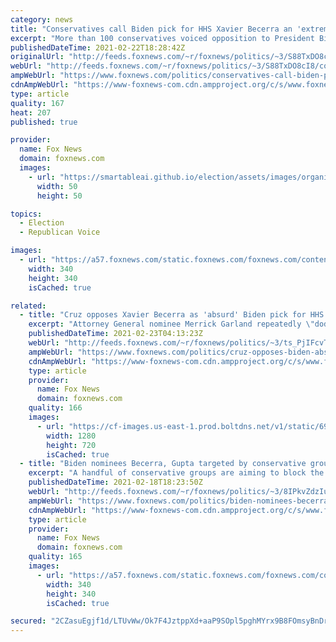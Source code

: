 ```yaml
---
category: news
title: "Conservatives call Biden pick for HHS Xavier Becerra an 'extremist,' oppose nomination"
excerpt: "More than 100 conservatives voiced opposition to President Biden’s nominee for secretary of the Department of Health and Human Services Xavier Becerra, calling him an “extremist” who would carry a liberal agenda if confirmed."
publishedDateTime: 2021-02-22T18:28:42Z
originalUrl: "http://feeds.foxnews.com/~r/foxnews/politics/~3/S88TxDO8cI8/conservatives-call-biden-pick-for-hhs-xavier-becerra-an-extremist-oppose-nomination"
webUrl: "http://feeds.foxnews.com/~r/foxnews/politics/~3/S88TxDO8cI8/conservatives-call-biden-pick-for-hhs-xavier-becerra-an-extremist-oppose-nomination"
ampWebUrl: "https://www.foxnews.com/politics/conservatives-call-biden-pick-for-hhs-xavier-becerra-an-extremist-oppose-nomination.amp"
cdnAmpWebUrl: "https://www-foxnews-com.cdn.ampproject.org/c/s/www.foxnews.com/politics/conservatives-call-biden-pick-for-hhs-xavier-becerra-an-extremist-oppose-nomination.amp"
type: article
quality: 167
heat: 207
published: true

provider:
  name: Fox News
  domain: foxnews.com
  images:
    - url: "https://smartableai.github.io/election/assets/images/organizations/foxnews.com-50x50.jpg"
      width: 50
      height: 50

topics:
  - Election
  - Republican Voice

images:
  - url: "https://a57.foxnews.com/static.foxnews.com/foxnews.com/content/uploads/2020/10/340/340/brooke-singman-headshot.jpg?ve=1&tl=1"
    width: 340
    height: 340
    isCached: true

related:
  - title: "Cruz opposes Xavier Becerra as 'absurd' Biden pick for HHS secretary: 'He's not a doctor'"
    excerpt: "Attorney General nominee Merrick Garland repeatedly \"dodged\" questions from Republican senators during his confirmation hearing before the Senate Judiciary Committee, Sen. Ted Cruz, R-Texas, told \"Hannity\" Monday."
    publishedDateTime: 2021-02-23T04:13:23Z
    webUrl: "http://feeds.foxnews.com/~r/foxnews/politics/~3/ts_PjIFcvTM/cruz-opposes-biden-absurd-pick-for-hhs-xavier-becerra-hes-not-a-doctor"
    ampWebUrl: "https://www.foxnews.com/politics/cruz-opposes-biden-absurd-pick-for-hhs-xavier-becerra-hes-not-a-doctor.amp"
    cdnAmpWebUrl: "https://www-foxnews-com.cdn.ampproject.org/c/s/www.foxnews.com/politics/cruz-opposes-biden-absurd-pick-for-hhs-xavier-becerra-hes-not-a-doctor.amp"
    type: article
    provider:
      name: Fox News
      domain: foxnews.com
    quality: 166
    images:
      - url: "https://cf-images.us-east-1.prod.boltdns.net/v1/static/694940094001/8bd54b59-efda-450f-ac9c-2f7f53926495/1d8ab2cb-01ff-40f7-9614-c89cbd108e6c/1280x720/match/image.jpg"
        width: 1280
        height: 720
        isCached: true
  - title: "Biden nominees Becerra, Gupta targeted by conservative groups with high-dollar ad campaign"
    excerpt: "A handful of conservative groups are aiming to block the confirmation of two of President Biden's most controversial nominees, using an ad campaign targeting lawmakers, their staff and their constituents. "
    publishedDateTime: 2021-02-18T18:23:50Z
    webUrl: "http://feeds.foxnews.com/~r/foxnews/politics/~3/8IPkvZdzIuc/biden-nominees-becerra-and-gupta-targeted-by-conservative-groups-with-high-dollar-ad-campaign"
    ampWebUrl: "https://www.foxnews.com/politics/biden-nominees-becerra-and-gupta-targeted-by-conservative-groups-with-high-dollar-ad-campaign.amp"
    cdnAmpWebUrl: "https://www-foxnews-com.cdn.ampproject.org/c/s/www.foxnews.com/politics/biden-nominees-becerra-and-gupta-targeted-by-conservative-groups-with-high-dollar-ad-campaign.amp"
    type: article
    provider:
      name: Fox News
      domain: foxnews.com
    quality: 165
    images:
      - url: "https://a57.foxnews.com/static.foxnews.com/foxnews.com/content/uploads/2020/01/340/340/Screen-Shot-2020-01-15-at-11.36.03-AM.png?ve=1&tl=1"
        width: 340
        height: 340
        isCached: true

secured: "2CZasuEgjf1d/LTUvWw/Ok7F4JztppXd+aaP9SOpl5pghMYrx9B8FOmsyBnDrNwHiTafXjhW88OLXTt6V0RyyMKukXfVvRpv9sYJjS6/szB5YbnPjvS1U17hSb5yxrobiSk7EKv95ju+QfmeP2U/Ntwzcaidq0nh1hayXE481IGg/DBS4AcwoxDj2hlYXcYSrz+Wo59FTDqDw+fWlF1W760nAtfWBuejiclc38Pda6eu8r0cjr/yTHJwyRICCBGWYa99csGI3p2d1AupPhCIeMDYmk3DiQKF0/UrHBMdHoKX+/8qqttXwre0QY/n1VtOlP6MTJfMg8UsvcC6zY5GTeU9pPSF5lNWSIxvv2KZdf0=;/lRQI6MsEt5UeW215Hd8Lw=="
---
```


